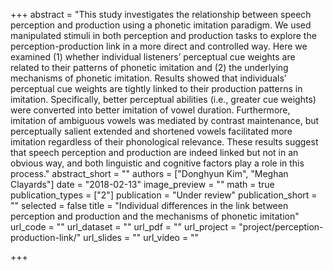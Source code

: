+++
abstract = "This study investigates the relationship between speech perception and production using a phonetic imitation paradigm. We used manipulated stimuli in both perception and production tasks to explore the perception-production link in a more direct and controlled way. Here we examined (1) whether individual listeners’ perceptual cue weights are related to their patterns of phonetic imitation and (2) the underlying mechanisms of phonetic imitation. Results showed that individuals’ perceptual cue weights are tightly linked to their production patterns in imitation. Specifically, better perceptual abilities (i.e., greater cue weights) were converted into better imitation of vowel duration. Furthermore, imitation of ambiguous vowels was mediated by contrast maintenance, but perceptually salient extended and shortened vowels facilitated more imitation regardless of their phonological relevance. These results suggest that speech perception and production are indeed linked but not in an obvious way, and both linguistic and cognitive factors play a role in this process."
abstract_short = ""
authors = ["Donghyun Kim", "Meghan Clayards"]
date = "2018-02-13"
image_preview = ""
math = true
publication_types = ["2"]
publication = "Under review"
publication_short = ""
selected = false
title = "Individual differences in the link between perception and production and the mechanisms of phonetic imitation"
url_code = ""
url_dataset = ""
url_pdf = ""
url_project = "project/perception-production-link/"
url_slides = ""
url_video = ""

+++
